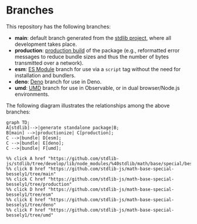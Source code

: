 <!--

@license Apache-2.0

Copyright (c) 2022 The Stdlib Authors.

Licensed under the Apache License, Version 2.0 (the "License");
you may not use this file except in compliance with the License.
You may obtain a copy of the License at

    http://www.apache.org/licenses/LICENSE-2.0

Unless required by applicable law or agreed to in writing, software
distributed under the License is distributed on an "AS IS" BASIS,
WITHOUT WARRANTIES OR CONDITIONS OF ANY KIND, either express or implied.
See the License for the specific language governing permissions and
limitations under the License.

-->

# Branches

This repository has the following branches:

-   **main**: default branch generated from the [stdlib project][stdlib-url], where all development takes place.
-   **production**: [production build][production-url] of the package (e.g., reformatted error messages to reduce bundle sizes and thus the number of bytes transmitted over a network).
-   **esm**: [ES Module][esm-url] branch for use via a `script` tag without the need for installation and bundlers.
-   **deno**: [Deno][deno-url] branch for use in Deno.
-   **umd**: [UMD][umd-url] branch for use in Observable, or in dual browser/Node.js environments.

The following diagram illustrates the relationships among the above branches:

```mermaid
graph TD;
A[stdlib]-->|generate standalone package|B;
B[main] -->|productionize| C[production];
C -->|bundle| D[esm];
C -->|bundle| E[deno];
C -->|bundle| F[umd];

%% click A href "https://github.com/stdlib-js/stdlib/tree/develop/lib/node_modules/%40stdlib/math/base/special/bessely1"
%% click B href "https://github.com/stdlib-js/math-base-special-bessely1/tree/main"
%% click C href "https://github.com/stdlib-js/math-base-special-bessely1/tree/production"
%% click D href "https://github.com/stdlib-js/math-base-special-bessely1/tree/esm"
%% click E href "https://github.com/stdlib-js/math-base-special-bessely1/tree/deno"
%% click F href "https://github.com/stdlib-js/math-base-special-bessely1/tree/umd"
```

[stdlib-url]: https://github.com/stdlib-js/stdlib/tree/develop/lib/node_modules/%40stdlib/math/base/special/bessely1
[production-url]: https://github.com/stdlib-js/math-base-special-bessely1/tree/production
[deno-url]: https://github.com/stdlib-js/math-base-special-bessely1/tree/deno
[umd-url]: https://github.com/stdlib-js/math-base-special-bessely1/tree/umd
[esm-url]: https://github.com/stdlib-js/math-base-special-bessely1/tree/esm